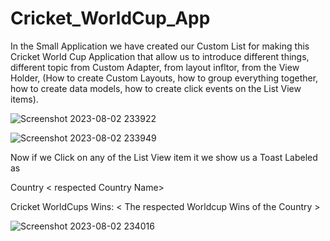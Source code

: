 # Cricket_WorldCup_App

In the Small Application we have created our Custom List for making this Cricket World Cup Application
that allow us to introduce different things, different topic from Custom Adapter, from layout infltor, from the View Holder,
(How to create Custom Layouts, how to group everything together, how to create data models, how to create click events on the List View items).

![Screenshot 2023-08-02 233922](https://github.com/AaryanSahlot/Cricket_WorldCup_App/assets/137866460/e22a2c46-19cf-4a7d-ac60-ff44c597ca03)

![Screenshot 2023-08-02 233949](https://github.com/AaryanSahlot/Cricket_WorldCup_App/assets/137866460/777e4a15-a2d2-49e5-ba2a-e8f0d265db49)

Now if we Click on any of the List View item it we show us a Toast Labeled as

Country < respected Country Name>

Cricket WorldCups Wins: < The respected Worldcup Wins of the Country >

![Screenshot 2023-08-02 234016](https://github.com/AaryanSahlot/Cricket_WorldCup_App/assets/137866460/f4473a92-fee3-437a-a088-12bad80a3e18)

